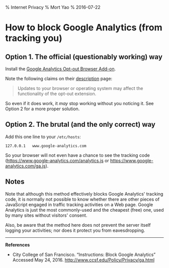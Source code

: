 % Internet Privacy
% Mort Yao
% 2016-07-22

# How to block Google Analytics (from tracking you)

## Option 1. The official (questionably working) way

Install the [Google Analytics Opt-out Browser Add-on](https://tools.google.com/dlpage/gaoptout).

Note the following claims on their [description](https://chrome.google.com/webstore/detail/google-analytics-opt-out/fllaojicojecljbmefodhfapmkghcbnh) page:

> Updates to your browser or operating system may affect the functionality of the opt-out extension.

So even if it does work, it _may_ stop working without you noticing it. See Option 2 for a more proper solution.

## Option 2. The brutal (and the only correct) way

Add this one line to your `/etc/hosts`:

    127.0.0.1	www.google-analytics.com

So your browser will not even have a chance to see the tracking code (<https://www.google-analytics.com/analytics.js> or <https://www.google-analytics.com/ga.js>).

## Notes

Note that although this method effectively blocks Google Analytics' tracking code, it is normally not possible to know whether there are other pieces of JavaScript engaged in traffic tracking activities on a Web page. Google Analytics is just the most commonly-used and the cheapest (free) one, used by many sites without visitors' consent.

Also, be aware that the method here does not prevent the server itself logging your activities; nor does it protect you from eavesdropping.

---

**References**

* City College of San Francisco. “Instructions: Block Google Analytics”
Accessed May 24, 2016.
<http://www.ccsf.edu/Policy/Privacy/ga.html>
